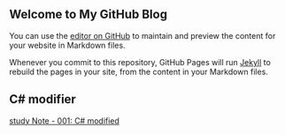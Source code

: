 ## Welcome to My GitHub Blog

You can use the [editor on GitHub](https://github.com/CharShewFan/CharShewFan.github.io/edit/master/index.md) to maintain and preview the content for your website in Markdown files.

Whenever you commit to this repository, GitHub Pages will run [Jekyll](https://jekyllrb.com/) to rebuild the pages in your site, from the content in your Markdown files.

## C# modifier 
[study Note - 001: C# modified](www.google.com)
